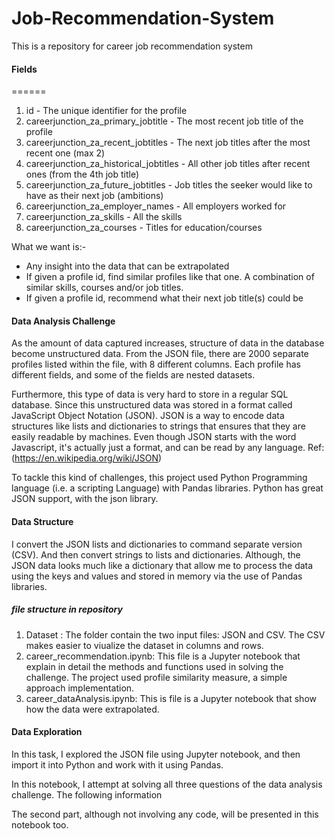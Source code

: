 # Job-Recommendation-System

This is a repository for career job recommendation system

#### Fields
======
1. id - The unique identifier for the profile
2. careerjunction_za_primary_jobtitle - The most recent job title of the profile
3. careerjunction_za_recent_jobtitles - The next job titles after the most recent one (max 2)
4. careerjunction_za_historical_jobtitles - All other job titles after recent ones (from the 4th job title)
5. careerjunction_za_future_jobtitles - Job titles the seeker would like to have as their next job (ambitions)
6. careerjunction_za_employer_names - All employers worked for
7. careerjunction_za_skills - All the skills
8. careerjunction_za_courses - Titles for education/courses
 
What we want is:-
- Any insight into the data that can be extrapolated
- If given a profile id, find similar profiles like that one. A combination of similar skills, courses and/or job titles.
- If given a profile id, recommend what their next job title(s) could be

#### Data Analysis Challenge

As the amount of data captured increases, structure of data in the database become unstructured data. From the JSON file, there are 2000 separate profiles listed within the file, with 8 different columns. Each profile has different fields, and some of the fields are nested datasets. 

Furthermore, this type of data is very hard to store in a regular SQL database. Since this unstructured data was stored in a format called JavaScript Object Notation (JSON). JSON is a way to encode data structures like lists and dictionaries to strings that ensures that they are easily readable by machines. Even though JSON starts with the word Javascript, 
it's actually just a format, and can be read by any language. Ref: (https://en.wikipedia.org/wiki/JSON)

To tackle this kind of challenges, this project used Python Programming language (i.e. a scripting Language) with Pandas libraries. Python has great JSON support, with the json library. 

#### Data Structure

I convert the JSON lists and dictionaries to command separate version (CSV). And then convert strings to lists and dictionaries. Although, the JSON data looks much like a dictionary that allow me to process the data using the keys and values and stored in memory via the use of Pandas libraries. 

##### file structure in repository
1. Dataset : The folder contain the two input files: JSON and CSV. The CSV makes easier to viualize the dataset in columns and rows.
2. career_recommendation.ipynb: This file is a Jupyter notebook that explain in detail the methods and functions used in solving the challenge. The project used profile similarity measure, a simple approach implementation.
3. career_dataAnalysis.ipynb: This is file is a Jupyter notebook that show how the data were extrapolated.

#### Data Exploration
In this task, I explored the JSON file using Jupyter notebook, and then import it into Python and work with it using Pandas.


 















In this notebook, I attempt at solving all three questions of the data analysis challenge. The following information 




The second part, although not involving any code, will be presented in this notebook too.
